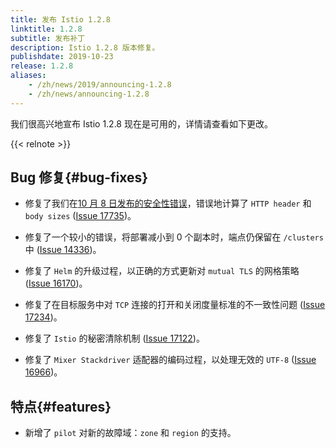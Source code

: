 ```yaml
---
title: 发布 Istio 1.2.8
linktitle: 1.2.8
subtitle: 发布补丁
description: Istio 1.2.8 版本修复。
publishdate: 2019-10-23
release: 1.2.8
aliases:
    - /zh/news/2019/announcing-1.2.8
    - /zh/news/announcing-1.2.8
---
```


我们很高兴地宣布 Istio 1.2.8 现在是可用的，详情请查看如下更改。

{{< relnote >}}

## Bug 修复{#bug-fixes}

- 修复了我们在[10 月 8 日发布的安全性错误](/zh/news/security/istio-security-2019-005)，错误地计算了 `HTTP header` 和 `body sizes` ([Issue 17735](https://github.com/istio/istio/issues/17735))。

- 修复了一个较小的错误，将部署减小到 0 个副本时，端点仍保留在 `/clusters` 中 ([Issue 14336](https://github.com/istio/istio/issues/14336))。

- 修复了 `Helm` 的升级过程，以正确的方式更新对 `mutual TLS` 的网格策略 ([Issue 16170](https://github.com/istio/istio/issues/16170))。

- 修复了在目标服务中对 `TCP` 连接的打开和关闭度量标准的不一致性问题 ([Issue 17234](https://github.com/istio/istio/issues/17234))。

- 修复了 `Istio` 的秘密清除机制 ([Issue 17122](https://github.com/istio/istio/issues/17122))。

- 修复了 `Mixer Stackdriver` 适配器的编码过程，以处理无效的 `UTF-8` ([Issue 16966](https://github.com/istio/istio/issues/16966))。

## 特点{#features}

- 新增了 `pilot` 对新的故障域：`zone` 和 `region` 的支持。

